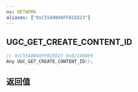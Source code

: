 ```yaml
---
ns: NETWORK
aliases: ["0xC55A0B40FFB1ED23"]
---
```

## UGC_GET_CREATE_CONTENT_ID

```c
// 0xC55A0B40FFB1ED23 0x82146BE9
Any UGC_GET_CREATE_CONTENT_ID();
```

## 返回值
